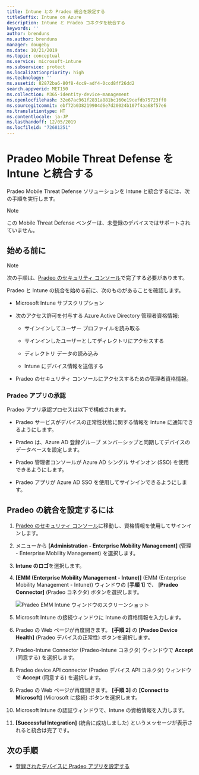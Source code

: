 ```yaml
---
title: Intune との Pradeo 統合を設定する
titleSuffix: Intune on Azure
description: Intune と Pradeo コネクタを統合する
keywords: ''
author: brenduns
ms.author: brenduns
manager: dougeby
ms.date: 10/21/2019
ms.topic: conceptual
ms.service: microsoft-intune
ms.subservice: protect
ms.localizationpriority: high
ms.technology: ''
ms.assetid: 82872ba6-80f8-4cc9-adf4-0ccd8ff26dd2
search.appverid: MET150
ms.collection: M365-identity-device-management
ms.openlocfilehash: 32e67ac961f2831a881bc160e19cefdb75723ff0
ms.sourcegitcommit: ebf72b038219904d6e7d20024b107f4aa68f57e6
ms.translationtype: HT
ms.contentlocale: ja-JP
ms.lasthandoff: 12/05/2019
ms.locfileid: "72681251"
---
```

# <a name="integrate-pradeo-mobile-threat-defense-with-intune"></a>Pradeo Mobile Threat Defense を Intune と統合する

Pradeo Mobile Threat Defense ソリューションを Intune と統合するには、次の手順を実行します。

> [!NOTE]  
> この Mobile Threat Defense ベンダーは、未登録のデバイスではサポートされていません。

## <a name="before-you-begin"></a>始める前に

> [!NOTE]
> 次の手順は、[Pradeo のセキュリティ コンソール](https://www.apps-security.com)で完了する必要があります。

Pradeo と Intune の統合を始める前に、次のものがあることを確認します。

- Microsoft Intune サブスクリプション

- 次のアクセス許可を付与する Azure Active Directory 管理者資格情報:

  - サインインしてユーザー プロファイルを読み取る

  - サインインしたユーザーとしてディレクトリにアクセスする

  - ディレクトリ データの読み込み

  - Intune にデバイス情報を送信する

- Pradeo のセキュリティ コンソールにアクセスするための管理者資格情報。

### <a name="pradeo-app-authorization"></a>Pradeo アプリの承認

Pradeo アプリ承認プロセスは以下で構成されます。

- Pradeo サービスがデバイスの正常性状態に関する情報を Intune に通知できるようにします。

- Pradeo は、Azure AD 登録グループ メンバーシップと同期してデバイスのデータベースを設定します。

- Pradeo 管理者コンソールが Azure AD シングル サインオン (SSO) を使用できるようにします。

- Pradeo アプリが Azure AD SSO を使用してサインインできるようにします。

## <a name="to-set-up-pradeo-integration"></a>Pradeo の統合を設定するには

1. [Pradeo のセキュリティ コンソール](https://www.apps-security.com)に移動し、資格情報を使用してサインインします。

2. メニューから **[Administration - Enterprise Mobility Management]** (管理 - Enterprise Mobility Management) を選択します。

3. **Intune のロゴ**を選択します。

4. **[EMM (Enterprise Mobility Management - Intune)]** (EMM (Enterprise Mobility Management - Intune)) ウィンドウの **[手順 1]** で、 **[Pradeo Connector]** (Pradeo コネクタ) ボタンを選択します。 

    ![Pradeo EMM Intune ウィンドウのスクリーンショット](./media/pradeo-mtd-connector-integration/pradeo_setup.png)

5. Microsoft Intune の接続ウィンドウに Intune の資格情報を入力します。

5. Pradeo の Web ページが再度開きます。 **[手順 2]** の **[Pradeo Device Health]** (Pradeo デバイスの正常性) ボタンを選択します。

7. Pradeo-Intune Connector \(Pradeo-Intune コネクタ) ウィンドウで **Accept** \(同意する) を選択します。 

8. Pradeo device API connector \(Pradeo デバイス API コネクタ) ウィンドウで **Accept** \(同意する) を選択します。

9. Pradeo の Web ページが再度開きます。 **[手順 3]** の **[Connect to Microsoft]** (Microsoft に接続) ボタンを選択します。 

10. Microsoft Intune の認証ウィンドウで、Intune の資格情報を入力します。

11. **[Successful Integration]** (統合に成功しました) というメッセージが表示されると統合は完了です。

## <a name="next-steps"></a>次の手順

- [登録されたデバイスに Pradeo アプリを設定する](mtd-apps-ios-app-configuration-policy-add-assign.md)
